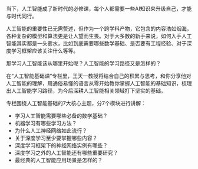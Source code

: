 当下，人工智能成了新时代的必修课，每个人都需要一些AI知识来升级自己，才能与时代同行。

人工智能的重要性已无需赘述，但作为一个跨学科产物，它包含的内容浩如烟海，各种复杂的模型和算法更是让人望而生畏。对于大多数的新手来说，如何入手人工智能其实都是一头雾水，比如到底需要哪些数学基础、是否要有工程经验、对于深度学习框架应该关注什么等等。

那学习人工智能该从哪里开始呢？人工智能的学习路径又是怎样的？

在“人工智能基础课”专栏里，王天一教授将结合自己的积累与思考，和你分享他对人工智能的理解，用通俗易懂的语言从零开始教你掌握人工智能的基础知识，梳理出人工智能学习路径，为今后深耕人工智能相关领域打下坚实的基础。

专栏围绕人工智能基础的7大核心主题，分7个模块进行讲解：

- 学习人工智能需要哪些必备的数学基础？
- 机器学习有哪些学习方法？
- 为什么人工神经网络如此流行？
- 关于深度学习至少要掌握哪些内容？
- 深度学习框架下的神经网络实例有哪些？
- 深度学习之外的人工智能还有哪些重要研究？
- 最经典的人工智能应用场景是怎样的？